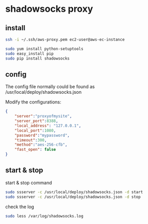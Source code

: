 # shadowsocks proxy

## install

```sh
ssh -i ~/.ssh/aws-proxy.pem ec2-user@aws-ec-instance
```

```sh
sudo yum install python-setuptools 
sudo easy_install pip
sudo pip install shadowsocks
```

## config

The config file normally could be found as /usr/local/deploy/shadowsocks.json

Modify the configurations:

```json
{
    "server":"proxyofmysite",
    "server_port":8388,
    "local_address": "127.0.0.1",
    "local_port":1080,
    "password":"mypassword",
    "timeout":300,
    "method":"aes-256-cfb",
    "fast_open": false
}
```

## start & stop

start & stop command

```sh
sudo ssserver -c /usr/local/deploy/shadowsocks.json -d start
sudo ssserver -c /usr/local/deploy/shadowsocks.json -d stop
```

check the log

```sh
sudo less /var/log/shadowsocks.log
```

